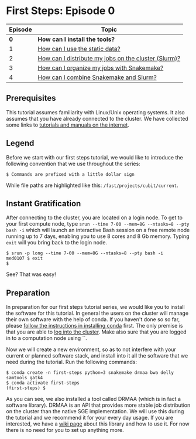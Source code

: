 # First Steps: Episode 0

|Episode|Topic|
|---|---|
| **0** | **How can I install the tools?** |
| 1 | [How can I use the static data?](episode-1.md) |
| 2 | [How can I distribute my jobs on the cluster (Slurm)?](episode-2.md) |
| 3 | [How can I organize my jobs with Snakemake?](episode-3.md) |
| 4 | [How can I combine Snakemake and Slurm?](episode-4.md) |

## Prerequisites

This tutorial assumes familiarity with Linux/Unix operating systems.
It also assumes that you have already connected to the cluster.
We have collected some links to [tutorials and manuals on the internet](../misc/external-resources.md).

## Legend

Before we start with our first steps tutorial, we would like to
introduce the following convention that we use throughout the series:

```terminal
$ Commands are prefixed with a little dollar sign
```

While file paths are highlighted like this: `/fast/projects/cubit/current`.

## Instant Gratification

After connecting to the cluster, you are located on a login node.
To get to your first compute node, type `srun --time 7-00 --mem=8G --ntasks=8 --pty bash -i` which will launch an interactive Bash session on a free remote node running up to 7 days, enabling you to use 8 cores and 8 Gb memory. Typing `exit` will you bring back to the login node.

```terminal
$ srun -p long --time 7-00 --mem=8G --ntasks=8 --pty bash -i
med0107 $ exit
$
```

See?
That was easy!

## Preparation

In preparation for our first steps tutorial series, we would like you to install the software for this tutorial.
In general the users on the cluster will manage their own software with the help of conda.
If you haven't done so so far, please [follow the instructions in installing conda](../best-practice/software-installation-with-conda.md) first.
The only premise is that you are able to [log into the cluster](../connecting/configure-ssh/linux.md).
Make also sure that you are logged in to a computation node using ``.

Now we will create a new environment, so as to not interfere
with your current or planned software stack, and install into it all the
software that we need during the tutorial. Run the following commands:

```terminal
$ conda create -n first-steps python=3 snakemake drmaa bwa delly samtools gatk4
$ conda activate first-steps
(first-steps) $
```

As you can see, we also installed a tool called DRMAA (which is in fact a software library). DRMAA is an API that provides more stable job distribution on the cluster than the native SGE implementation. We will use this during the tutorial and we recommend it for your every day usage. If you are interested, we have a [wiki page](../slurm/snakemake.md#snakemake-and-slurm) about this library and how to use it. For now there is no need for you to set up anything more.
